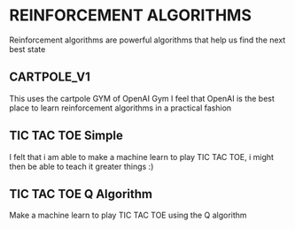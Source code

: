 # REINFORCEMENT ALGORITHMS
Reinforcement algorithms are powerful algorithms that help us find the next best state

## CARTPOLE_V1
This uses the cartpole GYM of OpenAI Gym
I feel that OpenAI is the best place to learn reinforcement algorithms in a practical fashion

## TIC TAC TOE Simple
I felt that i am able to make a machine learn to play TIC TAC TOE, i might then be able to teach it greater things :)

## TIC TAC TOE Q Algorithm
Make a machine learn to play TIC TAC TOE using the Q algorithm

